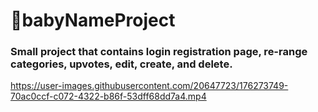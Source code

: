 # 👶babyNameProject
<h3> Small project that contains login registration page, re-range categories, upvotes, edit, create, and delete. </h3>

https://user-images.githubusercontent.com/20647723/176273749-70ac0ccf-c072-4322-b86f-53dff68dd7a4.mp4

